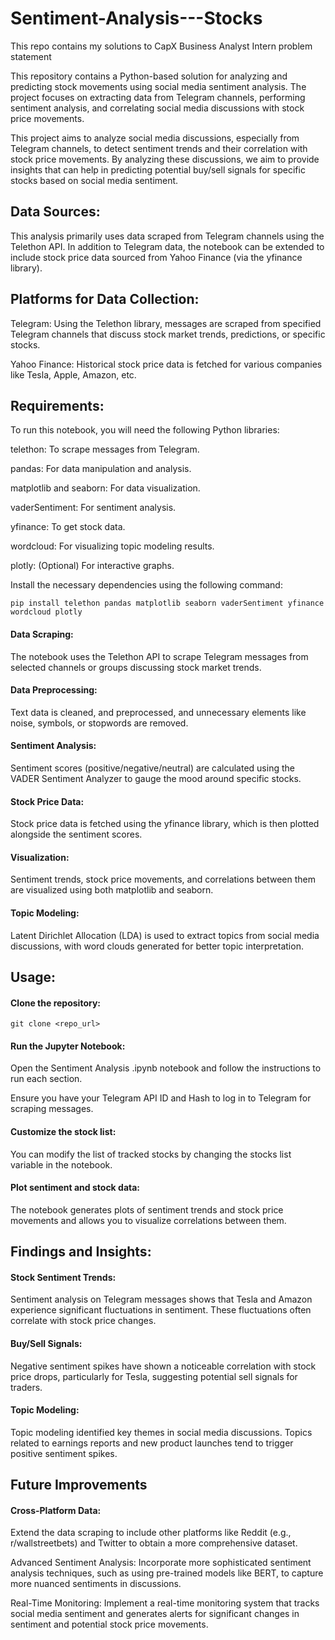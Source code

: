# Sentiment-Analysis---Stocks
This repo contains my solutions to CapX Business Analyst Intern problem statement

This repository contains a Python-based solution for analyzing and predicting stock movements using social media sentiment analysis. The project focuses on extracting data from Telegram channels, performing sentiment analysis, and correlating social media discussions with stock price movements.

This project aims to analyze social media discussions, especially from Telegram channels, to detect sentiment trends and their correlation with stock price movements. By analyzing these discussions, we aim to provide insights that can help in predicting potential buy/sell signals for specific stocks based on social media sentiment.

## Data Sources:
This analysis primarily uses data scraped from Telegram channels using the Telethon API. In addition to Telegram data, the notebook can be extended to include stock price data sourced from Yahoo Finance (via the yfinance library).

## Platforms for Data Collection:
Telegram: Using the Telethon library, messages are scraped from specified Telegram channels that discuss stock market trends, predictions, or specific stocks.

Yahoo Finance: Historical stock price data is fetched for various companies like Tesla, Apple, Amazon, etc.

## Requirements:
To run this notebook, you will need the following Python libraries:

telethon: To scrape messages from Telegram.

pandas: For data manipulation and analysis.

matplotlib and seaborn: For data visualization.

vaderSentiment: For sentiment analysis.

yfinance: To get stock data.

wordcloud: For visualizing topic modeling results.

plotly: (Optional) For interactive graphs.

Install the necessary dependencies using the following command:

```pip install telethon pandas matplotlib seaborn vaderSentiment yfinance wordcloud plotly```


#### Data Scraping:

The notebook uses the Telethon API to scrape Telegram messages from selected channels or groups discussing stock market trends.

#### Data Preprocessing:

Text data is cleaned, and preprocessed, and unnecessary elements like noise, symbols, or stopwords are removed.

#### Sentiment Analysis:
Sentiment scores (positive/negative/neutral) are calculated using the VADER Sentiment Analyzer to gauge the mood around specific stocks.

#### Stock Price Data:

Stock price data is fetched using the yfinance library, which is then plotted alongside the sentiment scores.

#### Visualization:

Sentiment trends, stock price movements, and correlations between them are visualized using both matplotlib and seaborn.

#### Topic Modeling:

Latent Dirichlet Allocation (LDA) is used to extract topics from social media discussions, with word clouds generated for better topic interpretation.

## Usage:

#### Clone the repository:

```git clone <repo_url>```

#### Run the Jupyter Notebook:

Open the Sentiment Analysis .ipynb notebook and follow the instructions to run each section.

Ensure you have your Telegram API ID and Hash to log in to Telegram for scraping messages.

#### Customize the stock list:

You can modify the list of tracked stocks by changing the stocks list variable in the notebook. 

#### Plot sentiment and stock data:

The notebook generates plots of sentiment trends and stock price movements and allows you to visualize correlations between them.

## Findings and Insights:

#### Stock Sentiment Trends:

Sentiment analysis on Telegram messages shows that Tesla and Amazon experience significant fluctuations in sentiment. These fluctuations often correlate with stock price changes.

#### Buy/Sell Signals:

Negative sentiment spikes have shown a noticeable correlation with stock price drops, particularly for Tesla, suggesting potential sell signals for traders.

#### Topic Modeling:

Topic modeling identified key themes in social media discussions. Topics related to earnings reports and new product launches tend to trigger positive sentiment spikes.

## Future Improvements

#### Cross-Platform Data:

Extend the data scraping to include other platforms like Reddit (e.g., r/wallstreetbets) and Twitter to obtain a more comprehensive dataset.

Advanced Sentiment Analysis:
Incorporate more sophisticated sentiment analysis techniques, such as using pre-trained models like BERT, to capture more nuanced sentiments in discussions.

Real-Time Monitoring:
Implement a real-time monitoring system that tracks social media sentiment and generates alerts for significant changes in sentiment and potential stock price movements.
